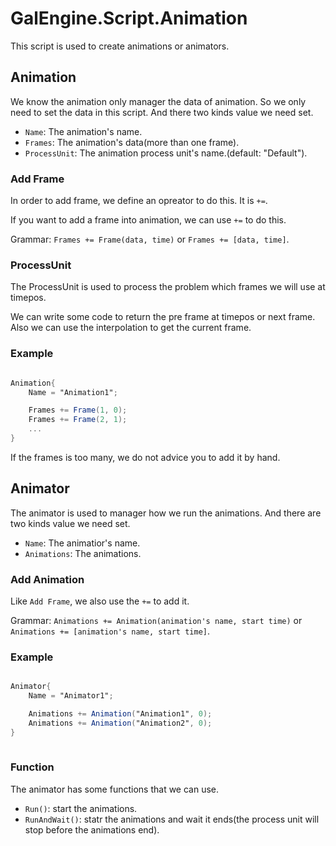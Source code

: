 # GalEngine.Script.Animation

This script is used to create animations or animators.

## Animation

We know the animation only manager the data of animation. So we only need to set the data in this script.
And there two kinds value we need set.

- `Name`: The animation's name.
- `Frames`: The animation's data(more than one frame).
- `ProcessUnit`: The animation process unit's name.(default: "Default").

### Add Frame

In order to add frame, we define an opreator to do this. It is `+=`.

If you want to add a frame into animation, we can use `+=` to do this.

Grammar: `Frames += Frame(data, time)` or `Frames += [data, time]`.

### ProcessUnit

The ProcessUnit is used to process the problem which frames we will use at timepos.

We can write some code to return the pre frame at timepos or next frame. Also we can use the interpolation to get the current frame.

### Example

```gs

Animation{
    Name = "Animation1";

    Frames += Frame(1, 0);
    Frames += Frame(2, 1);
    ...
}

```

If the frames is too many, we do not advice you to add it by hand.

## Animator

The animator is used to manager how we run the animations.
And there are two kinds value we need set.

- `Name`: The animatior's name.
- `Animations`: The animations.

### Add Animation

Like `Add Frame`, we also use the `+=` to add it.

Grammar: `Animations += Animation(animation's name, start time)` or `Animations += [animation's name, start time]`.

### Example

```gs

Animator{
    Name = "Animator1";

    Animations += Animation("Animation1", 0);
    Animations += Animation("Animation2", 0);
}
    
```

### Function

The animator has some functions that we can use.

- `Run()`: start the animations.
- `RunAndWait()`: statr the animations and wait it ends(the process unit will stop before the animations end).
 